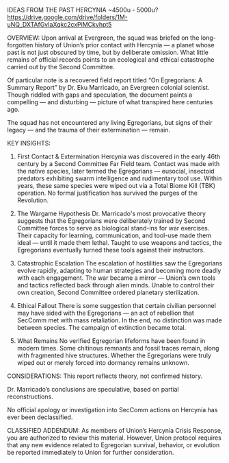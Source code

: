 IDEAS FROM THE PAST
HERCYNIA
~4500u - 5000u?
https://drive.google.com/drive/folders/1M-uNQ_DXTAfGvIaXqkc2cxPiMCkyhpt5

OVERVIEW:
Upon arrival at Evergreen, the squad was briefed on the long-forgotten history of Union’s prior contact with Hercynia — a planet whose past is not just obscured by time, but by deliberate omission. What little remains of official records points to an ecological and ethical catastrophe carried out by the Second Committee.

Of particular note is a recovered field report titled “On Egregorians: A Summary Report” by Dr. Eku Marricado, an Evergreen colonial scientist. Though riddled with gaps and speculation, the document paints a compelling — and disturbing — picture of what transpired here centuries ago.

The squad has not encountered any living Egregorians, but signs of their legacy — and the trauma of their extermination — remain.

KEY INSIGHTS:
1. First Contact & Extermination
Hercynia was discovered in the early 46th century by a Second Committee Far Field team. Contact was made with the native species, later termed the Egregorians — eusocial, insectoid predators exhibiting swarm intelligence and rudimentary tool use. Within years, these same species were wiped out via a Total Biome Kill (TBK) operation. No formal justification has survived the purges of the Revolution.

2. The Wargame Hypothesis
Dr. Marricado's most provocative theory suggests that the Egregorians were deliberately trained by Second Committee forces to serve as biological stand-ins for war exercises. Their capacity for learning, communication, and tool-use made them ideal — until it made them lethal. Taught to use weapons and tactics, the Egregorians eventually turned these tools against their instructors.

3. Catastrophic Escalation
The escalation of hostilities saw the Egregorians evolve rapidly, adapting to human strategies and becoming more deadly with each engagement. The war became a mirror — Union’s own tools and tactics reflected back through alien minds. Unable to control their own creation, Second Committee ordered planetary sterilization.

4. Ethical Fallout
There is some suggestion that certain civilian personnel may have sided with the Egregorians — an act of rebellion that SecComm met with mass retaliation. In the end, no distinction was made between species. The campaign of extinction became total.

5. What Remains
No verified Egregorian lifeforms have been found in modern times. Some chitinous remnants and fossil traces remain, along with fragmented hive structures. Whether the Egregorians were truly wiped out or merely forced into dormancy remains unknown.

CONSIDERATIONS:
This report reflects theory, not confirmed history.

Dr. Marricado’s conclusions are speculative, based on partial reconstructions.

No official apology or investigation into SecComm actions on Hercynia has ever been declassified.

CLASSIFIED ADDENDUM:
As members of Union’s Hercynia Crisis Response, you are authorized to review this material. However, Union protocol requires that any new evidence related to Egregorian survival, behavior, or evolution be reported immediately to Union for further consideration.
